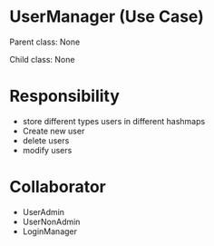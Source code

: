 # UserManager (Use Case)

Parent class: None

Child class: None

# Responsibility

- store different types users in different hashmaps 
- Create new user 
- delete users 
- modify users

# Collaborator

- UserAdmin 
- UserNonAdmin 
- LoginManager
